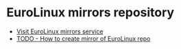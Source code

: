 # EuroLinux mirrors repository

* [Visit EuroLinux mirrors service](https://https://mirrors.cdn.euro-linux.com/)
* [TODO - How to create mirror of EuroLinux repo](TODO)
